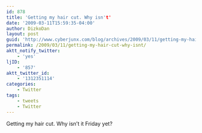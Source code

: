 ```yaml
---
id: 878
title: 'Getting my hair cut. Why isn't'
date: '2009-03-11T15:59:35-04:00'
author: DizkoDan
layout: post
guid: 'http://www.cyberjunx.com/blog/archives/2009/03/11/getting-my-hair-cut-why-isnt/'
permalink: /2009/03/11/getting-my-hair-cut-why-isnt/
aktt_notify_twitter:
    - 'yes'
ljID:
    - '857'
aktt_twitter_id:
    - '1312351114'
categories:
    - Twitter
tags:
    - tweets
    - Twitter
---
```


Getting my hair cut. Why isn’t it Friday yet?